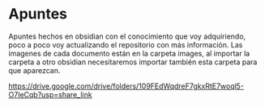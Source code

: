# Apuntes
Apuntes hechos en obsidian con el conocimiento que voy adquiriendo, poco a poco voy actualizando el repositorio con más información.
Las imagenes de cada documento están en la carpeta images, al importar la carpeta a otro obsidian necesitaremos importar también esta carpeta para que aparezcan.

https://drive.google.com/drive/folders/109FEdWqdreF7gkxRtE7woql5-O7IeCqb?usp=share_link
